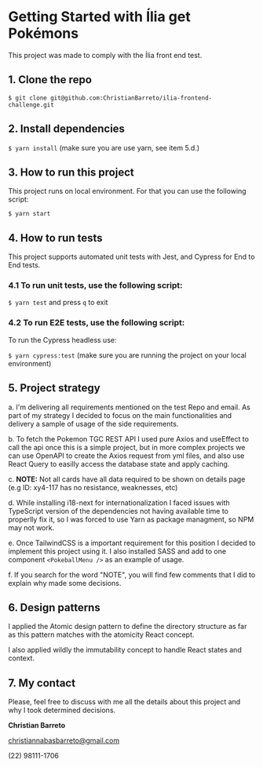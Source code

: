 # Getting Started with Ília get Pokémons
This project was made to comply with the Ília front end test.

## 1. Clone the repo

`$ git clone git@github.com:ChristianBarreto/ilia-frontend-challenge.git`

## 2. Install dependencies

`$ yarn install`
(make sure you are use yarn, see item 5.d.)

## 3. How to run this project
This project runs on local environment. For that you can use the following script:

`$ yarn start`

## 4. How to run tests
This project supports automated unit tests with Jest, and Cypress for End to End tests.

### 4.1 To run unit tests, use the following script:

`$ yarn test` and press `q` to exit

### 4.2 To run E2E tests, use the following script:
To run the Cypress headless use:

`$ yarn cypress:test`
(make sure you are running the project on your local environment)

## 5. Project strategy
a. I'm delivering all requirements mentioned on the test Repo and email. As part of my strategy I decided to focus on the main functionalities and delivery a sample of usage of the side requirements.

b. To fetch the Pokemon TGC REST API I used pure Axios and useEffect to call the api once this is a simple project, but in more complex projects we can use OpenAPI to create the Axios request from yml files, and also use React Query to easilly access the database state and apply caching.

c. **NOTE:** Not all cards have all data required to be shown on details page (e.g ID: xy4-117 has no resistance, weaknesses, etc)

d. While installing i18-next for internationalization I faced issues with TypeScript version of the dependencies not having available time to properlly fix it, so I was forced to use Yarn as package managment, so NPM may not work.

e. Once TailwindCSS is a important requirement for this position I decided to implement this project using it. I also installed SASS and add to one component `<PokeballMenu />` as an example of usage.

f. If you search for the word "NOTE", you will find few comments that I did to explain why made some decisions.

## 6. Design patterns
I applied the Atomic design pattern to define the directory structure as far as this pattern matches with the atomicity React concept.

I also applied wildly the immutability concept to handle React states and context.

## 7. My contact
Please, feel free to discuss with me all the details about this project and why I took determined decisions.

**Christian Barreto**

christiannabasbarreto@gmail.com

(22) 98111-1706